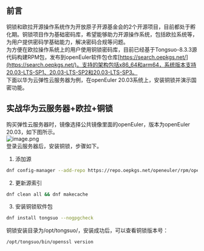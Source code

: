 <a name="FQ76C"></a>
## 前言
铜锁和欧拉开源操作系统作为开放原子开源基金会的2个开源项目，目前都处于孵化期。铜锁项目作为基础密码库，希望能够助力开源操作系统，包括欧拉系统等，为用户提供密码学基础能力，解决密码合规等问题。<br />为方便在欧拉操作系统上的用户使用铜锁密码库，目前已经基于Tongsuo-8.3.3源代码构建RPM包，发布到openEuler软件包仓库[https://search.oepkgs.net/](https://search.oepkgs.net/)。支持的架构包括x86_64和arm64，系统版本支持20.03-LTS-SP1、20.03-LTS-SP2和20.03-LTS-SP3。<br />下面以华为云弹性云服务器为例，在openEuler 20.03系统上，安装铜锁并演示国密功能。
<a name="arMoh"></a>
## 实战华为云服务器+欧拉+铜锁
购买弹性云服务器时，镜像选择公共镜像里面的openEuler，版本为openEuler 20.03，如下图所示。<br />![image.png](https://cdn.nlark.com/yuque/0/2023/png/21453368/1698659235188-19b6d391-8f65-4c22-b833-b08eba91fabf.png#averageHue=%23e4e8f3&clientId=u314f53f1-958e-4&from=paste&height=75&id=u224283a0&originHeight=164&originWidth=1076&originalType=binary&ratio=2.200000047683716&rotation=0&showTitle=false&size=24927&status=done&style=none&taskId=u3ca7435e-b2fb-45ec-bc7d-2e051a20c8d&title=&width=489.09089849014936)<br />登录云服务器后，安装铜锁，步骤如下。

1. 添加源
```bash
dnf config-manager --add-repo https://repo.oepkgs.net/openeuler/rpm/openEuler-20.03-LTS-SP1/extras/x86_64/
```

2. 更新源索引
```bash
dnf clean all && dnf makecache
```

3. 安装铜锁软件包
```bash
dnf install tongsuo --nogpgcheck
```
铜锁安装目录为/opt/tongsuo/，安装成功后，可以查看铜锁版本号：
```bash
/opt/tongsuo/bin/openssl version
```

